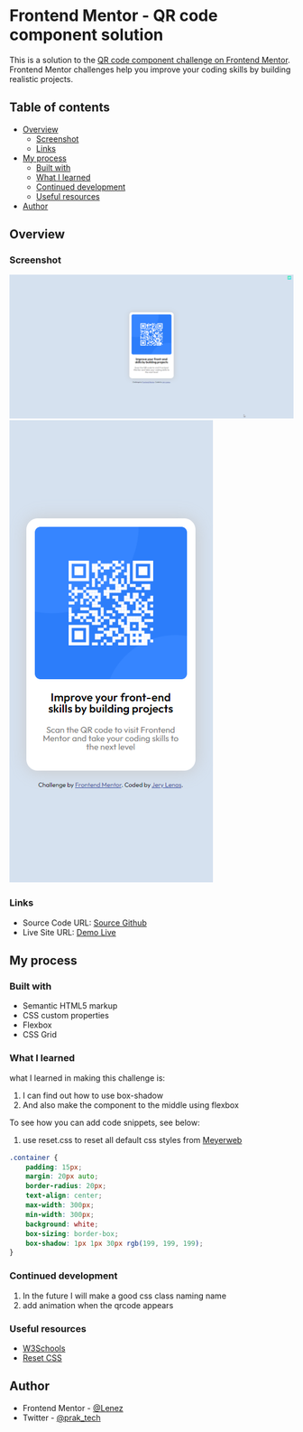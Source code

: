 # Frontend Mentor - QR code component solution

This is a solution to the [QR code component challenge on Frontend Mentor](https://www.frontendmentor.io/challenges/qr-code-component-iux_sIO_H). Frontend Mentor challenges help you improve your coding skills by building realistic projects.

## Table of contents

- [Overview](#overview)
  - [Screenshot](#screenshot)
  - [Links](#links)
- [My process](#my-process)
  - [Built with](#built-with)
  - [What I learned](#what-i-learned)
  - [Continued development](#continued-development)
  - [Useful resources](#useful-resources)
- [Author](#author)

## Overview

### Screenshot

![Desktop preview](./screenshoot/desktop-preview.png)
![Mobile preview](./screenshoot/mobile-preview.png)

### Links

- Source Code URL: [Source Github](https://github.com/lenez12/QR-cod--component.git)
- Live Site URL: [Demo Live](http://live.testingalltech.xyz/)

## My process

### Built with

- Semantic HTML5 markup
- CSS custom properties
- Flexbox
- CSS Grid

### What I learned

what I learned in making this challenge is:

1. I can find out how to use box-shadow
2. And also make the component to the middle using flexbox

To see how you can add code snippets, see below:

1. use reset.css to reset all default css styles from [Meyerweb](https://meyerweb.com/eric/tools/css/reset/)

```css
.container {
	padding: 15px;
	margin: 20px auto;
	border-radius: 20px;
	text-align: center;
	max-width: 300px;
	min-width: 300px;
	background: white;
	box-sizing: border-box;
	box-shadow: 1px 1px 30px rgb(199, 199, 199);
}
```

### Continued development

1. In the future I will make a good css class naming name
2. add animation when the qrcode appears

### Useful resources

- [W3Schools](https://www.w3schools.com/howto/howto_css_center-vertical.asp)
- [Reset CSS](https://meyerweb.com/eric/tools/css/reset/)

## Author

- Frontend Mentor - [@Lenez](https://www.frontendmentor.io/profile/yourusername)
- Twitter - [@prak_tech](https://www.twitter.com/prak_tech)

